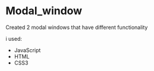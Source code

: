 # Modal_window

Created 2 modal windows that have different functionality

i used:
- JavaScript
- HTML
- CSS3
